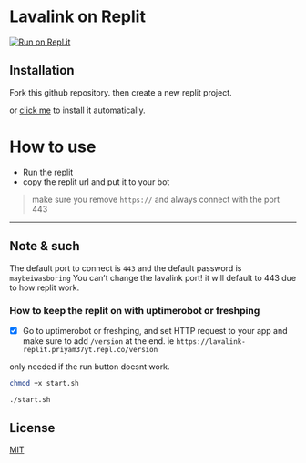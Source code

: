 # Lavalink on Replit
[![Run on Repl.it](https://repl.it/badge/github/WilardzySenpai/Lavalink-on-replit-)](https://repl.it/github/WilardzySenpai/Lavalink-on-replit-)



## Installation

Fork this github repository. then create a new replit project.

or [click me](https://replit.com/github/WilardzySenpai/Lavalink-on-replit-) to install it automatically.

# How to use
* Run the replit
* copy the replit url and put it to your bot
> make sure you remove `https://` and always connect with the port 443


- - -

## Note & such
The default port to connect is `443` and the default password is `maybeiwasboring`
You can’t change the lavalink port! it will default to 443 due to how replit work.

### How to keep the replit on with uptimerobot or freshping
- [x] Go to uptimerobot or freshping, and set HTTP request to your app and make sure to add `/version` at the end. ie `https://lavalink-replit.priyam37yt.repl.co/version`


only needed if the run button doesnt work.
```bash
chmod +x start.sh
```
```bash
./start.sh
```

## License
[MIT](https://choosealicense.com/licenses/mit/)
